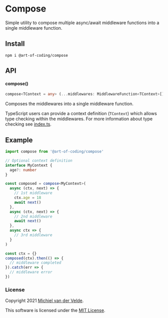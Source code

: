 # Compose

Simple utility to compose multiple async/await middleware functions into a single
middleware function.

## Install

```
npm i @art-of-coding/compose
```

## API

#### compose()

```ts
compose<TContext = any> (...middlewares: MiddlewareFunction<TContext>[]) => MiddlewareFunction<TContext>
```

Composes the middlewares into a single middleware function.

TypeScript users can provide a context definition (`TContext`) which allows type checking
within the middlewares. For more information about type checking see [index.ts](src/index.ts).

## Example

```ts
import compose from '@art-of-coding/compose'

// Optional context definition
interface MyContext {
  age?: number
}

const composed = compose<MyContext>(
  async (ctx, next) => {
    // 1st middleware
    ctx.age = 18
    await next()
  },
  async (ctx, next) => {
    // 2nd middleware
    await next()
  },
  async ctx => {
    // 3rd middleware
  }
)

const ctx = {}
composed(ctx).then(() => {
  // middleware completed
}).catch(err => {
  // middleware error
})
```

### License

Copyright 2021 [Michiel van der Velde](http://www.michielvdvelde.nl).

This software is licensed under the [MIT License](LICENSE).
